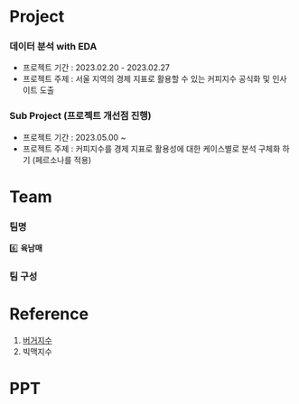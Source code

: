 # Project
### 데이터 분석 with EDA
* 프로젝트 기간 : 2023.02.20 - 2023.02.27
* 프로젝트 주제 : 서울 지역의 경제 지표로 활용할 수 있는 커피지수 공식화 및 인사이트 도출

### Sub Project (프로젝트 개선점 진행)
* 프로젝트 기간 : 2023.05.00 ~
* 프로젝트 주제 : 커피지수를 경제 지표로 활용성에 대한 케이스별로 분석 구체화 하기 (페르소나를 적용)

# Team
### 팀명
6️⃣ **육남매**
### 팀 구성 


# Reference
1. [버거지수](https://blog.naver.com/idjoopal/221519294269)
2. 빅맥지수

# PPT
